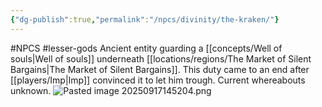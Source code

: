 ```yaml
---
{"dg-publish":true,"permalink":"/npcs/divinity/the-kraken/"}
---
```


#NPCS #lesser-gods
Ancient entity guarding a [[concepts/Well of souls\|Well of souls]] underneath [[locations/regions/The Market of Silent Bargains\|The Market of Silent Bargains]]. This duty came to an end after [[players/Imp\|Imp]] convinced it to let him trough.
Current whereabouts unknown.
![Pasted image 20250917145204.png](/img/user/Pasted%20image%2020250917145204.png)